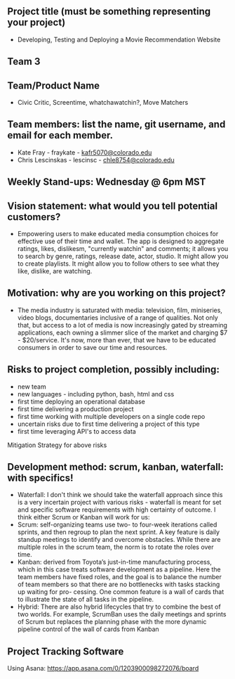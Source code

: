 
## Project title (must be something representing your project)
* Developing, Testing and Deploying a Movie Recommendation Website
## Team 3
## Team/Product Name
* Civic Critic, Screentime, whatchawatchin?, Move Matchers 

## Team members: list the name, git username, and email for each member.
* Kate Fray - fraykate - kafr5070@colorado.edu
* Chris Lescinskas - lescinsc - chle8754@colorado.edu

## Weekly Stand-ups: Wednesday @ 6pm MST
## Vision statement: what would you tell potential customers?
* Empowering users to make educated media consumption choices for effective use of their time and wallet. The app is designed to aggregate ratings, likes, dislikesm, "currently watchin" and comments; it allows you to search by genre, ratings, release date, actor, studio. It might allow you to create playlists. It might allow you to follow others to see what they like, dislike, are watching.

## Motivation: why are you working on this project?
* The media industry is saturated with media: television, film, miniseries, video blogs, documentaries inclusive of a range of qualities. Not only that, but access to a lot of media is now increasingly gated by streaming applications, each owning a slimmer slice of the market and charging $7 - $20/service. It's now, more than ever, that we have to be educated consumers in order to save our time and resources.

## Risks to project completion, possibly including:
 * new team
 * new languages - including python, bash, html and css 
 * first time deploying an operational database
 * first time delivering a production project
 * first time working with multiple developers on a single code repo
 * uncertain risks due to first time delivering a project of this type
 * first time leveraging API's to access data
 
Mitigation Strategy for above risks
## Development method: scrum, kanban, waterfall: with specifics!
- Waterfall: I don't think we should take the waterfall approach since this is a very incertain project with various risks - waterfall is meant for set and specific software requirements with high certainty of outcome.
I think either Scrum or Kanban will work for us:
- Scrum: self-organizing teams use two- to four-week iterations called sprints, and then regroup to plan the next sprint. A key feature is daily standup meetings to identify and overcome obstacles. While there are multiple roles in the scrum team, the norm is to rotate the roles over time.
- Kanban: derived from Toyota’s just-in-time manufacturing process, which in this case treats software development as a pipeline. Here the team members have fixed roles, and the goal is to balance the number of team members so that there are no bottlenecks with tasks stacking up waiting for pro- cessing. One common feature is a wall of cards that to illustrate the state of all tasks in the pipeline. 
- Hybrid: There are also hybrid lifecycles that try to combine the best of two worlds. For example, ScrumBan uses the daily meetings and sprints of Scrum but replaces the planning phase with the more dynamic pipeline control of the wall of cards from Kanban
## Project Tracking Software
Using Asana: https://app.asana.com/0/1203900098272076/board
